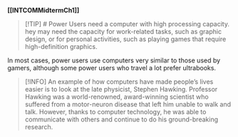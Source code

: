 **[[INTCOMMidtermCh1]]**

>[!TIP] # Power Users
>need a computer with high processing capacity. hey may need the capacity for work-related tasks, such as graphic design, or for personal activities, such as playing games that require high-definition graphics.

In most cases, power users use computers very similar to those used by gamers, although some power users who travel a lot prefer ultrabooks.

>[!INFO]
>An example of how computers have made people’s lives easier is to look at the late physicist, Stephen Hawking. Professor Hawking was a world-renowned, award-winning scientist who suffered from a motor-neuron disease that left him unable to walk and talk. However, thanks to computer technology, he was able to communicate with others and continue to do his ground-breaking research.